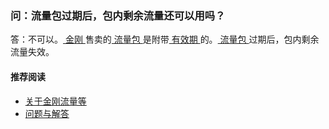 ### 问：流量包过期后，包内剩余流量还可以用吗？
答：不可以。[ 金刚 ](https://a2zitpro.github.io/web/金刚公司)售卖的[ 流量包 ](https://a2zitpro.github.io/web/流量包)是附带[ 有效期 ](https://a2zitpro.github.io/web/流量包有效期)的。[ 流量包 ](https://a2zitpro.github.io/web/流量包)过期后，包内剩余流量失效。
#### 推荐阅读
- [关于金刚流量等](https://a2zitpro.github.io/web/列表-流量及相关问题)
- [问题与解答](https://a2zitpro.github.io/web/列表-问题与解答)
